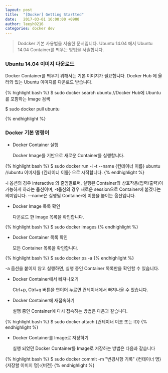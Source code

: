 ```yaml
---
layout: post
title:  "[Docker] Getting Startted"
date:   2017-03-01 16:00:00 +0900
author: leeyh0216
categories: docker dev
---
```


> Dodcker 기본 사용법을 서술한 문서입니다.
Ubuntu 14.04 에서 Ubuntu 14.04 Container를 띄우는 방법을 서술합니다.

### Ubuntu 14.04 이미지 다운로드

Docker Container를 띄우기 위해서는 기본 이미지가 필요합니다.
Docker Hub 에 올라와 있는 Ubuntu 이미지를 다운로드 받습니다.

{% highlight bash %}
$ sudo docker search ubuntu //Docker Hub에 Ubuntu를 포함하는 Image 검색

$ sudo docker pull ubuntu

{% endhighlight %}

### Docker 기본 명령어

- Docker Container 실행

  Docker Image를 기반으로 새로운 Container를 실행합니다.

{% highlight bash %}
$ sudo docker run -i -t --name {컨테이너 이름} ubuntu //ubuntu 이미지를 {컨테이너 이름} 으로 시작합니다.
{% endhighlight %}

  -i 옵션의 경우 interactive 의 줄임말로써, 실행된 Container와 상호작용(입력/출력)이 가능하게 하라는 옵션이며, -t옵션의 경우 새로운 session으로 Container에 붙겠다는 의미입니다.
  --name은  실행될 Container에 이름을 붙이는 옵션입니다.

- Docker Image 목록 확인

  다운로드 한 Image 목록을 확인합니다.

{% highlight bash %}
$ sudo docker images
{% endhighlight %}

- Docker Container 목록 확인

  모든 Container 목록을 확인합니다.

{% highlight bash %}
$ sudo docker ps -a
{% endhighlight %}

  -a 옵션을 붙이지 않고 실행하면, 실행 중인 Container 목록만을 확인할 수 있습니다.

- Docker Container에서 빠져나오기

  Ctrl+p, Ctrl+q 버튼을 연이어 누르면 컨테이너에서 빠져나올 수 있습니다.

- Docker Container에 재접속하기

  실행 중인 Container에 다시 접속하는 방법은 다음과 같습니다.

{% highlight bash %}
$ sudo docker attach {컨테이너 이름 또는 ID}
{% endhighlight %}

- Docker Container를 Image로 저장하기

  실행 되었던 Docker Container를 Image로 저장하는 방법은 다음과 같습니다
  
{% highlight bash %}
$ sudo docker commit -m "변경사항 기록" {컨테이너 명} {저장할 이미지 명}:{버전}
{% endhighlight %}
